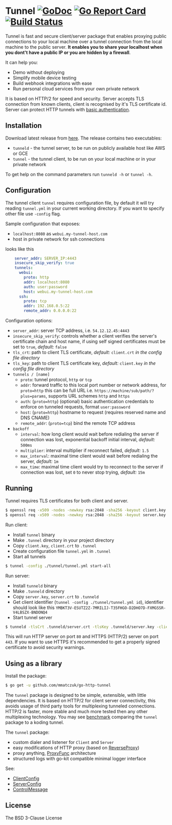 # Tunnel [![GoDoc](http://img.shields.io/badge/go-documentation-blue.svg?style=flat-square)](http://godoc.org/github.com/mmatczuk/go-http-tunnel) [![Go Report Card](https://goreportcard.com/badge/github.com/mmatczuk/go-http-tunnel)](https://goreportcard.com/report/github.com/mmatczuk/go-http-tunnel) [![Build Status](http://img.shields.io/travis/mmatczuk/go-http-tunnel.svg?style=flat-square)](https://travis-ci.org/mmatczuk/go-http-tunnel)

Tunnel is fast and secure client/server package that enables proxying public connections to your local machine over a tunnel connection from the local machine to the public server. **It enables you to share your localhost when you dont't have a public IP or you are hidden by a firewall**.

It can help you:

* Demo without deploying
* Simplify mobile device testing
* Build webhook integrations with ease
* Run personal cloud services from your own private network

It is based on HTTP/2 for speed and security. Server accepts TLS connection from known clients, client is recognised by it's TLS certificate id. Server can protect HTTP tunnels with [basic authentication](https://en.wikipedia.org/wiki/Basic_access_authentication).

## Installation

Download latest release from [here](https://github.com/mmatczuk/go-http-tunnel/releases/latest).  The release contains two executables:

* `tunneld` - the tunnel server, to be run on publicly available host like AWS or GCE
* `tunnel` - the tunnel client, to be run on your local machine or in your private network

To get help on the command parameters run `tunneld -h` or `tunnel -h`.

## Configuration

The tunnel client `tunnel` requires configuration file, by default it will try reading `tunnel.yml` in your current working directory. If you want to specify other file use `-config` flag.

Sample configuration that exposes:

* `localhost:8080` as `webui.my-tunnel-host.com` 
* host in private network for ssh connections

looks like this

```yaml
    server_addr: SERVER_IP:4443
    insecure_skip_verify: true
    tunnels:
      webui:
        proto: http
        addr: localhost:8080
        auth: user:password
        host: webui.my-tunnel-host.com
      ssh:
        proto: tcp
        addr: 192.168.0.5:22
        remote_addr: 0.0.0.0:22
```

Configuration options:

* `server_addr`: server TCP address, i.e. `54.12.12.45:4443`
* `insecure_skip_verify`: controls whether a client verifies the server's certificate chain and host name, if using self signed certificates must be set to `true`, *default:* `false`
* `tls_crt`: path to client TLS certificate, *default:* `client.crt` *in the config file directory*
* `tls_key`: path to client TLS certificate key, *default:* `client.key` *in the config file directory*
*  `tunnels / [name]` 
    * `proto`: tunnel protocol, `http` or `tcp`
    * `addr`: forward traffic to this local port number or network address, for `proto=http` this can be full URL i.e. `https://machine/sub/path/?plus=params`, supports URL schemes `http` and `https`
    * `auth`: (`proto=http`) (optional) basic authentication credentials to enforce on tunneled requests, format `user:password`
    * `host`: (`proto=http`) hostname to request (requires reserved name and DNS CNAME)
    * `remote_addr`: (`proto=tcp`) bind the remote TCP address
* `backoff`
    * `interval`: how long client would wait before redialing the server if connection was lost, exponential backoff initial interval, *default:* `500ms`
    * `multiplier`: interval multiplier if reconnect failed, *default:* `1.5`
    * `max_interval`: maximal time client would wait before redialing the server, *default:* `1m`
    * `max_time`: maximal time client would try to reconnect to the server if connection was lost, set `0` to never stop trying, *default:* `15m`

## Running

Tunnel requires TLS certificates for both client and server.

```bash
$ openssl req -x509 -nodes -newkey rsa:2048 -sha256 -keyout client.key -out client.crt
$ openssl req -x509 -nodes -newkey rsa:2048 -sha256 -keyout server.key -out server.crt
```

Run client:

* Install `tunnel` binary
* Make `.tunnel` directory in your project directory
* Copy `client.key`, `client.crt` to `.tunnel` 
* Create configuration file `tunnel.yml` in `.tunnel`
* Start all tunnels

```bash
$ tunnel -config ./tunnel/tunnel.yml start-all
```

Run server:

* Install `tunneld` binary
* Make `.tunneld` directory
* Copy `server.key`, `server.crt` to `.tunneld`
* Get client identifier (`tunnel -config ./tunnel/tunnel.yml id`), identifier should look like this `YMBKT3V-ESUTZ2Z-7MRILIJ-T35FHGO-D2DHO7D-FXMGSSR-V4LBSZX-BNDONQ4`
* Start tunnel server 

```bash
$ tunneld -tlsCrt .tunneld/server.crt -tlsKey .tunneld/server.key -clients YMBKT3V-ESUTZ2Z-7MRILIJ-T35FHGO-D2DHO7D-FXMGSSR-V4LBSZX-BNDONQ4
``` 

This will run HTTP server on port `80` and HTTPS (HTTP/2) server on port `443`. If you want to use HTTPS it's recommended to get a properly signed certificate to avoid security warnings. 

## Using as a library

Install the package:

```bash
$ go get -u github.com/mmatczuk/go-http-tunnel
```

The `tunnel` package is designed to be simple, extensible, with little dependencies. It is based on HTTP/2 for client server connectivity, this avoids usage of third party tools for multiplexing tunneled connections. HTTP/2 is faster, more stable and much more tested then any other multiplexing technology. You may see [benchmark](benchmark) comparing the `tunnel` package to a koding tunnel.

The `tunnel` package:

* custom dialer and listener for `Client` and `Server`
* easy modifications of HTTP proxy (based on [ReverseProxy](https://golang.org/pkg/net/http/httputil/#ReverseProxy))
* proxy anything, [ProxyFunc](https://godoc.org/github.com/mmatczuk/go-http-tunnel#ProxyFunc) architecture
* structured logs with go-kit compatible minimal logger interface

See:

* [ClientConfig](https://godoc.org/github.com/mmatczuk/go-http-tunnel#ClientConfig)
* [ServerConfig](https://godoc.org/github.com/mmatczuk/go-http-tunnel#ServerConfig)
* [ControlMessage](https://godoc.org/github.com/mmatczuk/go-http-tunnel/proto#ControlMessage)

## License

The BSD 3-Clause License